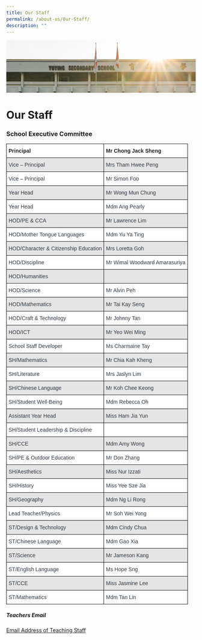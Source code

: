 ```yaml
---
title: Our Staff
permalink: /about-us/Our-Staff/
description: ""
---
```

![](/images/AboutUs.jpg)

Our Staff
=========

### **School Executive Committee**

<style type="text/css">
.tg  {border-collapse:collapse;border-spacing:0;}
.tg td{border-color:black;border-style:solid;border-width:1px;font-family:Arial, sans-serif;font-size:14px;
  overflow:hidden;padding:10px 5px;word-break:normal;}
.tg th{border-color:black;border-style:solid;border-width:1px;font-family:Arial, sans-serif;font-size:14px;
  font-weight:normal;overflow:hidden;padding:10px 5px;word-break:normal;}
.tg .tg-clhh{background-color:#FFF;color:#222;font-weight:bold;text-align:left;vertical-align:middle}
.tg .tg-w4f2{background-color:#E5E5E5;color:#313942;text-align:left;vertical-align:middle}
.tg .tg-ne8g{background-color:#FFF;color:#313942;text-align:left;vertical-align:middle}
.tg .tg-929u{background-color:#E5E5E5;color:#313942;text-align:left;vertical-align:top}
</style>
<table class="tg">
<thead>
  <tr>
    <th class="tg-clhh"><span style="font-weight:700;color:#222">Principal</span></th>
    <th class="tg-clhh"><span style="font-weight:700">Mr Chong Jack Sheng </span></th>
  </tr>
</thead>
<tbody>
  <tr>
    <td class="tg-w4f2">Vice – Principal</td>
    <td class="tg-w4f2">Mrs Tham Hwee Peng  </td>
  </tr>
  <tr>
    <td class="tg-ne8g">Vice – Principal</td>
    <td class="tg-ne8g">Mr Simon Foo</td>
  </tr>
  <tr>
    <td class="tg-w4f2">Year Head</td>
    <td class="tg-w4f2">Mr Wong Mun Chung</td>
  </tr>
  <tr>
    <td class="tg-ne8g">Year Head</td>
    <td class="tg-ne8g">Mdm Ang Pearly</td>
  </tr>
  <tr>
    <td class="tg-w4f2">HOD/PE &amp; CCA</td>
    <td class="tg-w4f2">Mr Lawrence Lim</td>
  </tr>
  <tr>
    <td class="tg-ne8g">HOD/Mother Tongue Languages</td>
    <td class="tg-ne8g">Mdm Yu Ya Ting</td>
  </tr>
  <tr>
    <td class="tg-w4f2">HOD/Character &amp; Citizenship Education</td>
    <td class="tg-w4f2">Mrs Loretta Goh </td>
  </tr>
  <tr>
    <td class="tg-ne8g">HOD/Discipline</td>
    <td class="tg-ne8g">Mr Wimal Woodward Amarasuriya</td>
  </tr>
  <tr>
    <td class="tg-w4f2">HOD/Humanities</td>
    <td class="tg-929u"></td>
  </tr>
  <tr>
    <td class="tg-ne8g">HOD/Science </td>
    <td class="tg-ne8g">Mr Alvin Peh</td>
  </tr>
  <tr>
    <td class="tg-w4f2">HOD/Mathematics</td>
    <td class="tg-w4f2">Mr Tai Kay Seng</td>
  </tr>
  <tr>
    <td class="tg-ne8g">HOD/Craft &amp; Technology </td>
    <td class="tg-ne8g">Mr Johnny Tan</td>
  </tr>
  <tr>
    <td class="tg-w4f2">HOD/ICT </td>
    <td class="tg-w4f2">Mr Yeo Wei Ming</td>
  </tr>
  <tr>
    <td class="tg-ne8g">School Staff Developer</td>
    <td class="tg-ne8g">Ms Charmaine Tay</td>
  </tr>
  <tr>
    <td class="tg-w4f2">SH/Mathematics</td>
    <td class="tg-w4f2">Mr Chia Kah Kheng </td>
  </tr>
  <tr>
    <td class="tg-ne8g">SH/Literature</td>
    <td class="tg-ne8g">Mrs Jaslyn Lim</td>
  </tr>
  <tr>
    <td class="tg-w4f2">SH/Chinese Language</td>
    <td class="tg-w4f2">Mr Koh Chee Keong </td>
  </tr>
  <tr>
    <td class="tg-ne8g">SH/Student Well-Being</td>
    <td class="tg-ne8g">Mdm Rebecca Oh  </td>
  </tr>
  <tr>
    <td class="tg-w4f2">Assistant Year Head</td>
    <td class="tg-w4f2">Miss Ham Jia Yun</td>
  </tr>
  <tr>
    <td class="tg-ne8g">SH/Student Leadership &amp; Discipline</td>
    <td class="tg-ne8g">  </td>
  </tr>
  <tr>
    <td class="tg-w4f2">SH/CCE</td>
    <td class="tg-w4f2">Mdm Amy Wong</td>
  </tr>
  <tr>
    <td class="tg-ne8g">SH/PE &amp; Outdoor Education</td>
    <td class="tg-ne8g">Mr Don Zhang</td>
  </tr>
  <tr>
    <td class="tg-w4f2">SH/Aesthetics</td>
    <td class="tg-w4f2">Miss Nur Izzati</td>
  </tr>
  <tr>
    <td class="tg-ne8g">SH/History</td>
    <td class="tg-ne8g">Miss Yee Sze Jia </td>
  </tr>
  <tr>
    <td class="tg-w4f2">SH/Geography</td>
    <td class="tg-w4f2">Mdm Ng Li Rong</td>
  </tr>
  <tr>
    <td class="tg-ne8g">Lead Teacher/Physics</td>
    <td class="tg-ne8g">Mr Soh Wei Yong</td>
  </tr>
  <tr>
    <td class="tg-w4f2">ST/Design &amp; Technology </td>
    <td class="tg-w4f2">Mdm Cindy Chua </td>
  </tr>
  <tr>
    <td class="tg-ne8g">ST/Chinese Language</td>
    <td class="tg-ne8g">Mdm Gao Xia </td>
  </tr>
  <tr>
    <td class="tg-w4f2">ST/Science </td>
    <td class="tg-w4f2">Mr Jameson Kang</td>
  </tr>
  <tr>
    <td class="tg-ne8g">ST/English Language</td>
    <td class="tg-ne8g">Ms Hope Sng</td>
  </tr>
  <tr>
    <td class="tg-w4f2">ST/CCE</td>
    <td class="tg-w4f2">Miss Jasmine Lee</td>
  </tr>
  <tr>
    <td class="tg-ne8g">ST/Mathematics</td>
    <td class="tg-ne8g">Mdm Tan Lin </td>
  </tr>
</tbody>
</table>


##### **Teachers Email**

[Email Address of Teaching Staff](/files/Form%20Teacher%20Email%20June%202022.pdf)